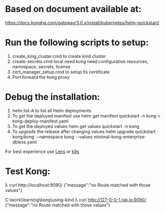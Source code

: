 # Based on document available at: 

https://docs.konghq.com/gateway/3.0.x/install/kubernetes/helm-quickstart/ 

# Run the following scripts to setup: 

1. create_king_cluster.cmd to create kind cluster
2. create-secrets.cmd local need kong need configuration resources, namespace, secrets, license
3. cert_manager_setup.cmd to setup tls certificate  
4. Port forward the kong proxy

 
# Debug the installation:


1. helm list-A to list all Helm deployments
2.  To get the deployed manifest use
    helm get manifest quickstart -n kong > kong-deploy-manifest.yaml
3. To get the deployed values
   helm get values quickstart -n kong
4. To upgrade the release after changing values
   helm upgrade quickstart kong/kong --namespace kong --values minimal-kong-enterprise-dbless.yaml

For best experience use [Lens](https://k8slens.dev/index.html) or [k9s](https://k9scli.io/)

# Test Kong:

λ curl http://localhost:9090/ 
{"message":"no Route matched with those values"}

C:\work\learning\kong\using-kind 
λ curl http://127-0-0-1.nip.io:9090/ 
{"message":"no Route matched with those values"}
